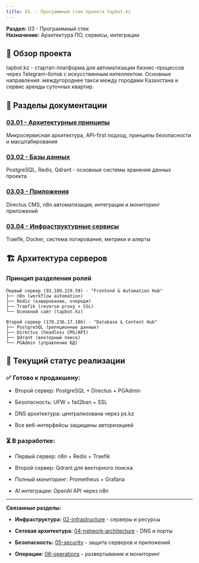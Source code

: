 ```yaml
---
title: 03. - Программный стек проекта tapbot.kz
---
```


**Раздел:** 03 - Программный стек\
**Назначение:** Архитектура ПО, сервисы, интеграции

## 🎯 Обзор проекта

tapbot.kz - стартап-платформа для автоматизации бизнес-процессов через Telegram-ботов с искусственным интеллектом. Основные направления: междугороднее такси между городами Казахстана и сервис аренды суточных квартир.

## 📁 Разделы документации

### [03\.01 - Архитектурные принципы](./03-01-architecture/README.md)

Микросервисная архитектура, API-first подход, принципы безопасности и масштабирования

### [03\.02 - Базы данных](./03-02-databases/README.md)

PostgreSQL, Redis, Qdrant - основные системы хранения данных проекта

### [03\.03 - Приложения](./03-03-applications/README.md)

Directus CMS, n8n автоматизация, интеграции и мониторинг приложений

### [03\.04 - Инфраструктурные сервисы](./03-04-infrastructure-services/README.md)

Traefik, Docker, система логирования, метрики и алерты

## 🏗️ Архитектура серверов

### Принцип разделения ролей

```
Первый сервер (93.189.229.59) - "Frontend & Automation Hub"
├── n8n (workflow automation)          
├── Redis (кэширование, очереди)       
├── Traefik (reverse proxy + SSL)      
└── Основной сайт (tapbot.kz)

Второй сервер (178.236.17.186) - "Database & Content Hub"
├── PostgreSQL (реляционные данные)
├── Directus (headless CMS/API)
├── Qdrant (векторный поиск)
└── PGAdmin (управление БД)
```

## 🚀 Текущий статус реализации

### ✅ Готово к продакшену:

-  Второй сервер: PostgreSQL + Directus + PGAdmin

-  Безопасность: UFW + fail2ban + SSL

-  DNS архитектура: централизована через ps.kz

-  Все веб-интерфейсы защищены авторизацией

### ⏳ В разработке:

-  Первый сервер: n8n + Redis + Traefik

-  Второй сервер: Qdrant для векторного поиска

-  Полный мониторинг: Prometheus + Grafana

-  AI интеграции: OpenAI API через n8n

---

**Связанные разделы:**

-  **Инфраструктура:** [02-infrastructure](./../02-infrastructure/README) - серверы и ресурсы

-  **Сетевая архитектура:** [04-network-architecture](./../04-network-architecture/README) - DNS и порты

-  **Безопасность:** [05-security](./../05-security/README) - защита серверов и приложений

-  **Операции:** [06-operations](./../06-operations/README) - развертывание и мониторинг